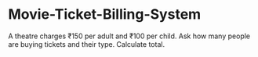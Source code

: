 # Movie-Ticket-Billing-System
A theatre charges ₹150 per adult and ₹100 per child. Ask how many people are buying tickets and their type. Calculate total.
